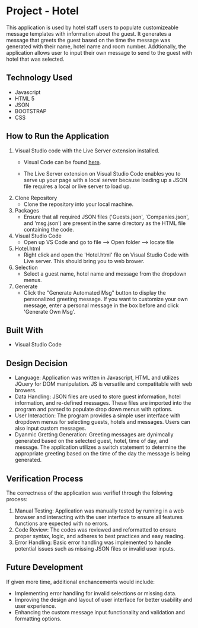
# Project - Hotel

This application is used by hotel staff users to populate customizeable message templates with information about the guest. It generates a message that greets the guest based on the time the message was generated with their name, hotel name and room number. Addtionally, the application allows user to input their own message to send to the guest with hotel that was selected. 

## Technology Used
* Javascript
* HTML 5
* JSON
* BOOTSTRAP
* CSS

## How to Run the Application
1. Visual Studio code with the Live Server extension installed.
    * Visual Code can be found [here](https://code.visualstudio.com/download).

    * The Live Server extension on Visual Studio Code enables you to serve up your page with a local server because loading up a JSON file requires a local or live server to load up.
2. Clone Repository 
    * Clone the repository into your local machine.
3. Packages
    * Ensure that all required JSON files ('Guests.json', 'Companies.json', and 'msg.json') are present in the same directory as the HTML file containing the code.
4. Visual Studio Code
    * Open up VS Code and go to file --> Open folder --> locate file
3. Hotel.html
    * Right click and open the 'Hotel.html' file on Visual Studio Code with Live server. This should bring you to web brower.
4. Selection
    * Select a guest name, hotel name and message from the dropdown menus.
5. Generate
    * Click the "Generate Automated Msg" button to display the personalized greeting message. If you want to customize your own message, enter a personal message in the box before and click 'Generate Own Msg'.

## Built With
* Visual Studio Code

## Design Decision
* Language: Application was written in Javascript, HTML and utilizes JQuery for DOM manipulation. JS is versatile and compatitable with web browers. 
* Data Handling: JSON files are used to store guest information, hotel information, and re-defined messages. These files are imported into the program and parsed to populate drop down menus with options. 
* User Interaction: The program provides a simple user interface with dropdown menus for selecting guests, hotels and messages. Users can also input custom messages.
* Dyanmic Gretting Generation: Greeting messages are dynimcally generated based on the selected guest, hotel, time of day, and message. The application utilizes a switch statement to determine the appropriate greeting based on the time of the day the message is being generated. 

## Verification Process
The correctness of the application was verifief through the folowing process:
1. Manual Testing: Application was manually tested by running in a web browser and interacting with the user interface to ensure all features functions are expected with no errors.
2. Code Review: The codes was reviewed and reformatted to ensure proper syntax, logic, and adheres to best practices and easy reading.
3. Error Handling: Basic error handling was implemented to handle potential issues such as missing JSON files or invalid user inputs.


## Future Development
If given more time, additional enchancements would include:
- Implementing error handling for invalid selections or missing data.
- Improving the design and layout of user interface for better usability and user experience.
- Enhancing the custom message input functionality and validation and formatting options.

